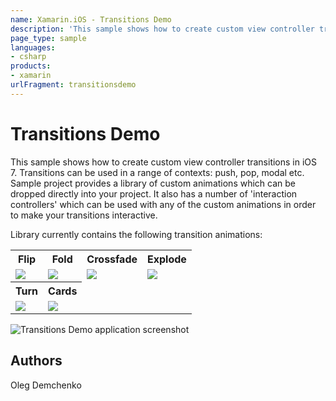 ```yaml
---
name: Xamarin.iOS - Transitions Demo
description: 'This sample shows how to create custom view controller transitions in iOS 7. Transitions can be used in a range of contexts: push, pop, modal etc....'
page_type: sample
languages:
- csharp
products:
- xamarin
urlFragment: transitionsdemo
---
```

# Transitions Demo

This sample shows how to create custom view controller transitions in iOS 7. Transitions can be used in a range of contexts: push, pop, modal etc.
Sample project provides a library of custom animations which can be dropped directly into your project. It also has a number of 'interaction controllers' which can be used with any of the custom animations in order to make your transitions interactive.

Library currently contains the following transition animations:
<table>
<tr>
<th>Flip</th>
<th>Fold</th>
<th>Crossfade</th>
<th>Explode</th>
</tr>
<tr>
<td><img src="Screenshots/flip.png"/></td>
<td><img src="Screenshots/fold.png"/></td>
<td><img src="Screenshots/crossfade.png"/></td>
<td><img src="Screenshots/explode.png"/></td>
</tr>
<tr>
<th>Turn</th>
<th>Cards</th>
</tr>
<tr>
<td><img src="Screenshots/turn.png"/></td>
<td><img src="Screenshots/cards.png"/></td>
</tr>
</table>

![Transitions Demo application screenshot](Screenshots/cards.png "Transitions Demo application screenshot")

## Authors

Oleg Demchenko